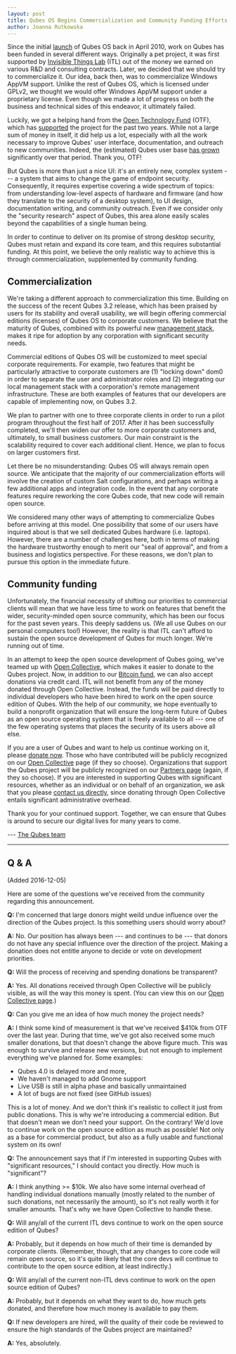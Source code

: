 ```yaml
---
layout: post
title: Qubes OS Begins Commercialization and Community Funding Efforts
author: Joanna Rutkowska
---
```


Since the initial [launch][alpha] of Qubes OS back in April 2010, work on Qubes
has been funded in several different ways.  Originally a pet project, it was
first supported by [Invisible Things Lab][itl] (ITL) out of the money we earned
on various R&D and consulting contracts. Later, we decided that we should try to
commercialize it. Our idea, back then, was to commercialize Windows AppVM
support.  Unlike the rest of Qubes OS, which is licensed under GPLv2, we thought
we would offer Windows AppVM support under a proprietary license. Even though we
made a lot of progress on both the business and technical sides of this
endeavor, it ultimately failed.

Luckily, we got a helping hand from the [Open Technology Fund][otf] (OTF), which
has [supported][otf-qubes] the project for the past two years. While not a large
sum of money in itself, it did help us a lot, especially with all the work
necessary to improve Qubes' user interface, documentation, and outreach to new
communities.  Indeed, the (estimated) Qubes user base [has grown][counter]
significantly over that period. Thank you, OTF!

But Qubes is more than just a nice UI: it's an entirely new, complex system ---
a system that aims to change the game of endpoint security.  Consequently, it
requires expertise covering a wide spectrum of topics: from understanding
low-level aspects of hardware and firmware (and how they translate to the
security of a desktop system), to UI design, documentation writing, and
community outreach. Even if we consider only the "security research" aspect of
Qubes, this area alone easily scales beyond the capabilities of a single human
being.

In order to continue to deliver on its promise of strong desktop security, Qubes
must retain and expand its core team, and this requires substantial funding. At
this point, we believe the only realistic way to achieve this is through
commercialization, supplemented by community funding.

## Commercialization ##

We're taking a different approach to commercialization this time.  Building on
the success of the recent Qubes 3.2 release, which has been praised by users for
its stability and overall usability, we will begin offering commercial editions
(licenses) of Qubes OS to corporate customers. We believe that the maturity of
Qubes, combined with its powerful new [management stack][salt], makes it ripe
for adoption by any corporation with significant security needs.

Commercial editions of Qubes OS will be customized to meet special corporate
requirements. For example, two features that might be particularly attractive to
corporate customers are (1) "locking down" dom0 in order to separate the user
and administrator roles and (2) integrating our local management stack with a
corporation's remote management infrastructure. These are both examples of
features that our developers are capable of implementing now, on Qubes 3.2.

We plan to partner with one to three corporate clients in order to run a pilot
program throughout the first half of 2017.  After it has been successfully
completed, we'll then widen our offer to more corporate customers and,
ultimately, to small business customers. Our main constraint is the scalability
required to cover each additional client. Hence, we plan to focus on larger
customers first.

Let there be no misunderstanding: Qubes OS will always remain open source. We
anticipate that the majority of our commercialization efforts will involve the
creation of custom Salt configurations, and perhaps writing a few additional
apps and integration code. In the event that any corporate features require
reworking the core Qubes code, that new code will remain open source.

We considered many other ways of attempting to commercialize Qubes before
arriving at this model. One possibility that some of our users have inquired
about is that we sell dedicated Qubes hardware (i.e. laptops). However, there
are a number of challenges here, both in terms of making the hardware
trustworthy enough to merit our "seal of approval", and from a business and
logistics perspective. For these reasons, we don't plan to pursue this option in
the immediate future.


## Community funding ##

Unfortunately, the financial necessity of shifting our priorities to commercial
clients will mean that we have less time to work on features that benefit the
wider, security-minded open source community, which has been our focus for the
past seven years.  This deeply saddens us. (We all use Qubes on our personal
computers too!) However, the reality is that ITL can't afford to sustain the
open source development of Qubes for much longer. We're running out of time.

In an attempt to keep the open source development of Qubes going, we've teamed
up with [Open Collective][oc], which makes it easier to donate to the Qubes
project.  Now, in addition to our [Bitcoin fund][btc], we can also accept
donations via credit card. ITL will not benefit from any of the money donated
through Open Collective. Instead, the funds will be paid directly to individual
developers who have been hired to work on the open source edition of Qubes.
With the help of our community, we hope eventually to build a nonprofit
organization that will ensure the long-term future of Qubes as an open source
operating system that is freely available to all --- one of the few operating
systems that places the security of its users above all else.

If you are a user of Qubes and want to help us continue working on it, please
[donate now][oc].  Those who have contributed will be publicly recognized on our
[Open Collective][oc] page (if they so choose).  Organizations that support the
Qubes project will be publicly recognized on our [Partners page][partners]
(again, if they so choose).  If you are interested in supporting Qubes with
significant resources, whether as an individual or on behalf of an organization,
we ask that you please [contact us directly][business], since donating through
Open Collective entails significant administrative overhead.

Thank you for your continued support. Together, we can ensure that Qubes is
around to secure our digital lives for many years to come.

--- [The Qubes team][team]

--------------------------------------------------------------------------------

## Q & A ##

(Added 2016-12-05)

Here are some of the questions we've received from the community regarding this
announcement.

**Q:** I'm concerned that large donors might weild undue influence over the
direction of the Qubes project. Is this something users should worry about?

**A:** No. Our position has always been --- and continues to be --- that donors
do not have any special influence over the direction of the project. Making a
donation does not entitle anyone to decide or vote on development priorities.

**Q:** Will the process of receiving and spending donations be transparent?

**A:** Yes. All donations received through Open Collective will be publicly
visible, as will the way this money is spent. (You can view this on our [Open
Collective page][oc].)

**Q:** Can you give me an idea of how much money the project needs?

**A:** I think some kind of measurement is that we've received $410k from OTF
over the last year. During that time, we've got also received some much smaller 
donations, but that doesn't change the above figure much. 
This was enough to survive and release new versions, but not enough to 
implement everything we've planned for. Some examples:

 - Qubes 4.0 is delayed more and more, 
 - We haven't managed to add Gnome support 
 - Live USB is still in alpha phase and basically unmaintained 
 - A lot of bugs are not fixed (see GitHub issues) 

This is a lot of money. And we don't think it's realistic to collect it 
just from public donations. This is why we're introducing a commercial 
edition. But that doesn't mean we don't need your support. On the 
contrary! We'd love to continue work on the open source edition as much as 
possible! Not only as a base for commercial product, but also as a fully 
usable and functional system on its own!

**Q:** The announcement says that if I'm interested in supporting Qubes with
"significant resources," I should contact you directly. How much is
"significant"?

**A:** I think anything >= $10k. We also have some internal overhead of 
handling individual donations manually (mostly related to the number of 
such donations, not necessarily the amount), so it's not really worth it for
smaller amounts. That's why we have Open Collective to handle these.

**Q:** Will any/all of the current ITL devs continue to work on the open source
edition of Qubes?

**A:** Probably, but it depends on how much of their time is demanded by
corporate clients. (Remember, though, that any changes to core code will remain
open source, so it's quite likely that the core devs will continue to contribute
to the open source edition, at least indirectly.)

**Q:** Will any/all of the current non-ITL devs continue to work on the open
source edition of Qubes?

**A:** Probably, but it depends on what they want to do, how much gets donated,
and therefore how much money is available to pay them. 

**Q:** If new developers are hired, will the quality of their code be reviewed
to ensure the high standards of the Qubes project are maintained?

**A:** Yes, absolutely.


[alpha]: https://blog.invisiblethings.org/2010/04/07/introducing-qubes-os.html
[itl]: https://invisiblethingslab.com
[wni]: https://blog.invisiblethings.org/2014/01/15/shattering-myths-of-windows-security.html
[otf]: https://www.opentech.fund/
[otf-qubes]: https://www.opentech.fund/project/qubes-os
[counter]: https://www.qubes-os.org/counter/
[donations]: https://www.qubes-os.org/donate/
[oc]: https://opencollective.com/qubes-os
[salt]: https://www.qubes-os.org/news/2015/12/14/mgmt-stack/
[btc]: https://www.qubes-os.org/news/2016/07/13/qubes-distributed-fund/
[partners]: https://www.qubes-os.org/partners/
[business]: mailto:business@qubes-os.org
[team]: https://www.qubes-os.org/team/
